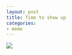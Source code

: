 ```yaml
---
layout: post
title: Time to show up
categories:
- meme
---
```


![](https://pbs.twimg.com/media/CUKC6x6XIAAnP0A.jpg:large)

